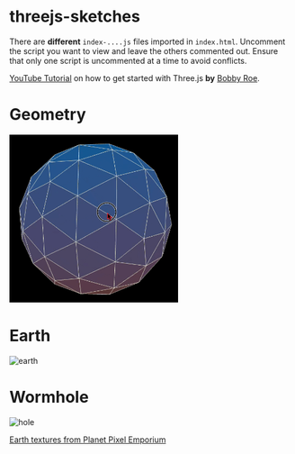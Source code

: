 # threejs-sketches

There are **different** `index-....js` files imported in `index.html`. Uncomment the script you want to view and leave the others commented out. Ensure that only one script is uncommented at a time to avoid conflicts. 

[YouTube Tutorial](https://www.youtube.com/watch?v=UMqNHi1GDAE&t=11s) on how to get started with Three.js **by** [Bobby Roe](https://github.com/bobbyroe).

# Geometry

<img src="./readmeAssets/iso.gif" alt="iso" width="300px">

# Earth

<img src="./readmeAssets/earth.gif" alt="earth" width="300px">

# Wormhole

<img src="./readmeAssets/wormhole.gif" alt="hole" width="300px">


[Earth textures from Planet Pixel Emporium](https://planetpixelemporium.com/earth.html)

